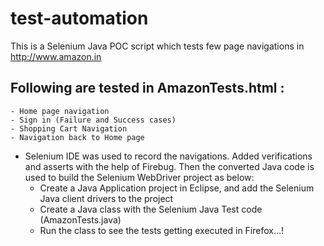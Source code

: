 # test-automation
This is a Selenium Java POC script which tests few page navigations in http://www.amazon.in
## Following are tested in AmazonTests.html :
    - Home page navigation
    - Sign in (Failure and Success cases)
    - Shopping Cart Navigation
    - Navigation back to Home page
- Selenium IDE was used to record the navigations. Added verifications and asserts with the help of Firebug. 
Then the converted Java code is used to build the Selenium WebDriver project as below:
    - Create a Java Application project in Eclipse, and add the Selenium Java client drivers to the project
    - Create a Java class with the Selenium Java Test code (AmazonTests.java)
    - Run the class to see the tests getting executed in Firefox...!
